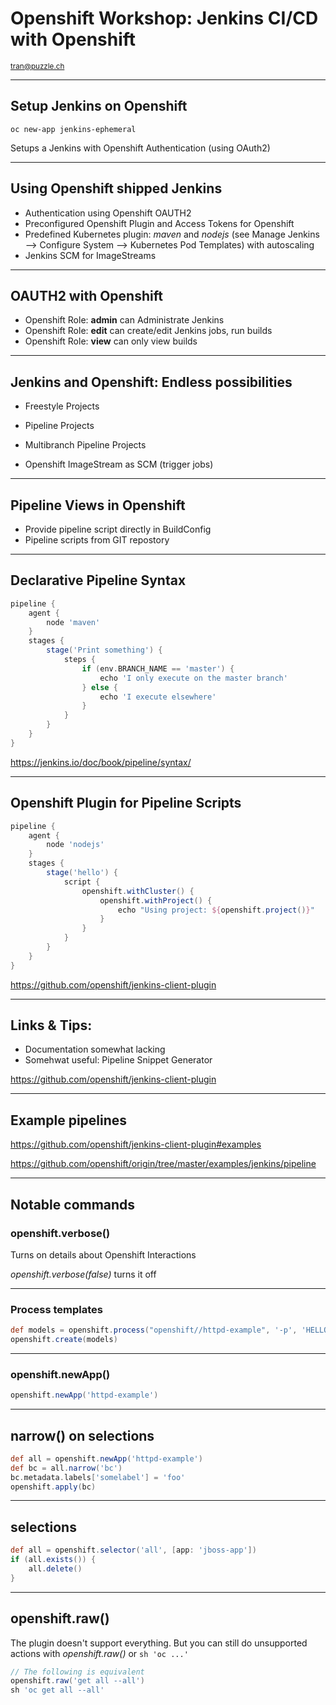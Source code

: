 # Openshift Workshop: Jenkins CI/CD with Openshift

<small>tran@puzzle.ch</small>

<!-- .slide: class="master01" -->

---

## Setup Jenkins on Openshift

`oc new-app jenkins-ephemeral`

Setups a Jenkins with Openshift Authentication (using OAuth2)

---

## Using Openshift shipped Jenkins

* Authentication using Openshift OAUTH2
* Preconfigured Openshift Plugin and Access Tokens for Openshift
* Predefined Kubernetes plugin: *maven* and *nodejs* (see Manage Jenkins --> Configure System --> Kubernetes Pod Templates) with autoscaling
* Jenkins SCM for ImageStreams

---

## OAUTH2 with Openshift

* Openshift Role: **admin** can Administrate Jenkins
* Openshift Role: **edit** can create/edit Jenkins jobs, run builds
* Openshift Role: **view** can only view builds

---

## Jenkins and Openshift: Endless possibilities

* Freestyle Projects
* Pipeline Projects
* Multibranch Pipeline Projects

* Openshift ImageStream as SCM (trigger jobs)

----

## Pipeline Views in Openshift

* Provide pipeline script directly in BuildConfig
* Pipeline scripts from GIT repostory

---

## Declarative Pipeline Syntax

```groovy
pipeline {
    agent {
        node 'maven'
    }
    stages {
        stage('Print something') {
            steps {
                if (env.BRANCH_NAME == 'master') {
                    echo 'I only execute on the master branch'
                } else {
                    echo 'I execute elsewhere'
                }
            }
        }
    }
}
```

https://jenkins.io/doc/book/pipeline/syntax/

---

## Openshift Plugin for Pipeline Scripts

```groovy
pipeline {
    agent {
        node 'nodejs'
    }
    stages {
        stage('hello') {
            script {
                openshift.withCluster() {
                    openshift.withProject() {
                        echo "Using project: ${openshift.project()}"
                    }
                }
            }
        }
    }
}
```

https://github.com/openshift/jenkins-client-plugin

---

## Links & Tips:

* Documentation somewhat lacking
* Somehwat useful: Pipeline Snippet Generator

https://github.com/openshift/jenkins-client-plugin

---

## Example pipelines

https://github.com/openshift/jenkins-client-plugin#examples

https://github.com/openshift/origin/tree/master/examples/jenkins/pipeline

---

## Notable commands

### openshift.verbose()

Turns on details about Openshift Interactions

*openshift.verbose(false)* turns it off

----

### Process templates

```groovy
def models = openshift.process("openshift//httpd-example", '-p', 'HELLO_MSG=hello')
openshift.create(models)
```

----

### openshift.newApp()

```groovy
openshift.newApp('httpd-example')
```

----

## narrow() on selections

```groovy
def all = openshift.newApp('httpd-example')
def bc = all.narrow('bc')
bc.metadata.labels['somelabel'] = 'foo'
openshift.apply(bc)
```

----

## selections

```groovy
def all = openshift.selector('all', [app: 'jboss-app'])
if (all.exists()) {
    all.delete()
}
```

---

## openshift.raw()

The plugin doesn't support everything.
But you can still do unsupported actions with *openshift.raw()* or `sh 'oc ...'`

```groovy
// The following is equivalent
openshift.raw('get all --all')
sh 'oc get all --all'
```
